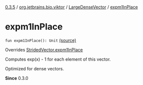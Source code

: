 [0.3.5](../../index.md) / [org.jetbrains.bio.viktor](../index.md) / [LargeDenseVector](index.md) / [expm1InPlace](.)

# expm1InPlace

`fun expm1InPlace(): Unit` [(source)](https://github.com/JetBrains-Research/viktor/blob/0.3.5/src/main/kotlin/org/jetbrains/bio/viktor/DenseVector.kt#L87)

Overrides [StridedVector.expm1InPlace](../-strided-vector/expm1-in-place.md)

Computes exp(x) - 1 for each element of this vector.

Optimized for dense vectors.

**Since**
0.3.0

